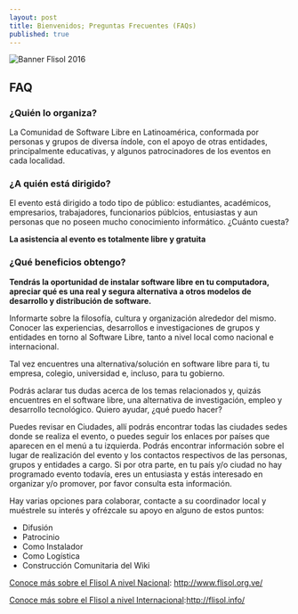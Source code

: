 ```yaml
---
layout: post
title: Bienvenidos; Preguntas Frecuentes (FAQs)
published: true
---
```



![Banner Flisol 2016]({{site.baseurl}}//images/Flisol-2016-banner-twitter3.png)

## FAQ

### ¿Quién lo organiza?

La Comunidad de Software Libre en Latinoamérica, conformada por personas y grupos de diversa índole, con el apoyo de otras entidades, principalmente educativas, y algunos patrocinadores de los eventos en cada localidad.

### ¿A quién está dirigido?

El evento está dirigido a todo tipo de público: estudiantes, académicos, empresarios, trabajadores, funcionarios públcios, entusiastas y aun personas que no poseen mucho conocimiento informático.
¿Cuánto cuesta?

**La asistencia al evento es totalmente libre y gratuita**

### ¿Qué beneficios obtengo?

**Tendrás la oportunidad de instalar software libre en tu computadora, apreciar qué es una real y segura alternativa a otros modelos de desarrollo y distribución de software.**

Informarte sobre la filosofía, cultura y organización alrededor del mismo.
Conocer las experiencias, desarrollos e investigaciones de grupos y entidades en torno al Software Libre, tanto a nivel local como nacional e internacional.

Tal vez encuentres una alternativa/solución en software libre para ti, tu empresa, colegio, universidad e, incluso, para tu gobierno.

Podrás aclarar tus dudas acerca de los temas relacionados y, quizás encuentres en el software libre, una alternativa de investigación, empleo y desarrollo tecnológico.
Quiero ayudar, ¿qué puedo hacer?

Puedes revisar en Ciudades, allí podrás encontrar todas las ciudades sedes donde se realiza el evento, o puedes seguir los enlaces por países que aparecen en el menú a tu izquierda. Podrás encontrar información sobre el lugar de realización del evento y los contactos respectivos de las personas, grupos y entidades a cargo.
Si por otra parte, en tu país y/o ciudad no hay programado evento todavía, eres un entusiasta y estás interesado en organizar y/o promover, por favor consulta esta información.

Hay varias opciones para colaborar, contacte a su coordinador local y muéstrele su interés y ofrézcale su apoyo en alguno de estos puntos:

* Difusión
* Patrocinio
* Como Instalador
* Como Logística
* Construcción Comunitaria del Wiki

[Conoce más sobre el Flisol A nivel Nacional](http://www.flisol.org.ve/ "Flisol Venezuela"): http://www.flisol.org.ve/

[Conoce más sobre el Flisol a nivel Internacional](http://flisol.info/ "Flisol Internacional"):http://flisol.info/
